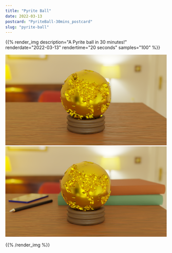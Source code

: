 ```yaml
---
title: "Pyrite Ball"
date: 2022-03-13
postcard: "PyriteBall-30mins_postcard"
slug: "pyrite-ball"
---
```


{{% render_img
  description="A Pyrite ball in 30 minutes!"
  renderdate="2022-03-13"
  rendertime="20 seconds"
  samples="100" %}}  

![Pyrite Ball after 30 minutes for a challenge](img/PyriteBall-30mins.png)  
![Final result after a bit more scene work](img/PyriteBall.png)  

{{% /render_img %}}

